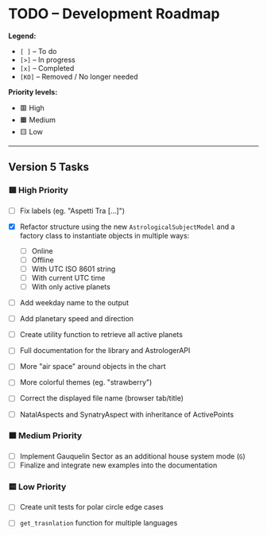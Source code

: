 # TODO – Development Roadmap

**Legend:**

- `[ ]` – To do  
- `[>]` – In progress  
- `[x]` – Completed  
- `[KO]` – Removed / No longer needed  

**Priority levels:**
- 🟥 High  
- 🟧 Medium  
- 🟨 Low  

---

## Version 5 Tasks

### 🟥 High Priority

- [ ] Fix labels  (eg. "Aspetti Tra [...]")  
- [x] Refactor structure using the new `AstrologicalSubjectModel` and a factory class to instantiate objects in multiple ways:
  - [ ] Online  
  - [ ] Offline  
  - [ ] With UTC ISO 8601 string  
  - [ ] With current UTC time  
  - [ ] With only active planets  
- [ ] Add weekday name to the output  
- [ ] Add planetary speed and direction  
- [ ] Create utility function to retrieve all active planets  
- [ ] Full documentation for the library and AstrologerAPI
- [ ] More "air space" around objects in the chart
- [ ] More colorful themes (eg. "strawberry")
- [ ] Correct the displayed file name (browser tab/title)
- [ ] NatalAspects and SynatryAspect with inheritance of ActivePoints


### 🟧 Medium Priority

- [ ] Implement Gauquelin Sector as an additional house system mode (`G`)
- [ ] Finalize and integrate new examples into the documentation  

### 🟨 Low Priority

- [ ] Create unit tests for polar circle edge cases
- [ ] `get_trasnlation` function for multiple languages


